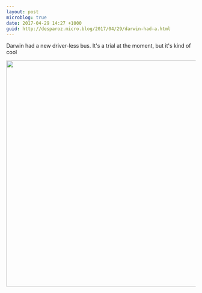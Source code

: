 ```yaml
---
layout: post
microblog: true
date: 2017-04-29 14:27 +1000
guid: http://desparoz.micro.blog/2017/04/29/darwin-had-a.html
---
```

Darwin had a new driver-less bus. It's a trial at the moment, but it's kind of cool

<img src="http://desparoz.micro.blog/uploads/2017/22aecbdc4c.jpg" width="600" height="600" style="height: auto" />
